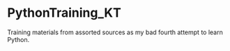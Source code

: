 # PythonTraining_KT
Training materials from assorted sources as my bad fourth attempt to learn Python.
